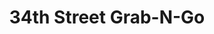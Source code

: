 ---
title: "34th Street Grab-N-Go"
url: /long-island-city/34th-street-grab-n-go/
shop: convenience
---